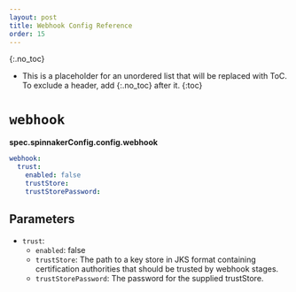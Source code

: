 ```yaml
---
layout: post
title: Webhook Config Reference
order: 15
---
```


{:.no_toc}
* This is a placeholder for an unordered list that will be replaced with ToC. To exclude a header, add {:.no_toc} after it.
{:toc}

# `webhook`

**spec.spinnakerConfig.config.webhook**

```yaml
webhook:
  trust:
    enabled: false
    trustStore:
    trustStorePassword:
```

## Parameters

- `trust`:
  - `enabled`: false
  - `trustStore`: The path to a key store in JKS format containing certification authorities that should be trusted by webhook stages.
  - `trustStorePassword`: The password for the supplied trustStore.
